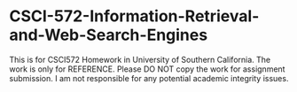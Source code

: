 # CSCI-572-Information-Retrieval-and-Web-Search-Engines
This is for CSCI572 Homework in University of Southern California.
The work is only for REFERENCE. Please DO NOT copy the work for assignment submission.
I am not responsible for any potential academic integrity issues.
